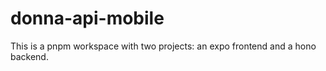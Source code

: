 # donna-api-mobile

This is a pnpm workspace with two projects: an expo frontend and a hono backend.
